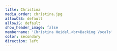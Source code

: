 ```yaml
---
title: Christina
media_order: christina.jpg
allowCSS: default
allowJS: default
show_header_image: false
membername: 'Christina Heidel,<br>Backing Vocals'
color: secondary
direction: left
---
```


